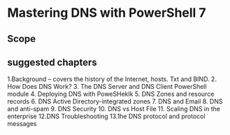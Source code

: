 # Mastering DNS with PowerShell 7

##  Scope


## suggested chapters

1.Background – covers the history of the Internet, hosts. Txt and BIND.
2. How Does DNS Work?
3. The DNS Server and DNS Client PowerShell module
4. Deploying DNS with PoweSHeklk
5. DNS Zones and resource records
6. DNS Active Directory-integrated zones
7. DNS and Email
8. DNS and anti-spam
9. DNS Security
10. DNS vs Host File
11. Scaling DNS in the enterprise
12.DNS Troubleshooting
13.1he DNS protocol and protocol messages 


